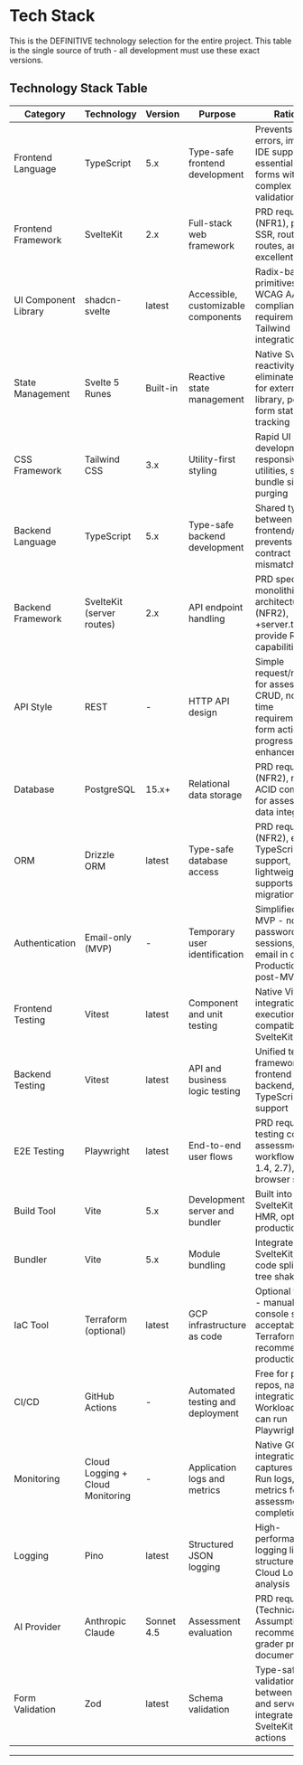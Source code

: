 # Tech Stack

This is the DEFINITIVE technology selection for the entire project. This table is the single source of truth - all development must use these exact versions.

## Technology Stack Table

| Category | Technology | Version | Purpose | Rationale |
|----------|-----------|---------|---------|-----------|
| Frontend Language | TypeScript | 5.x | Type-safe frontend development | Prevents runtime errors, improves IDE support, essential for large forms with complex validation |
| Frontend Framework | SvelteKit | 2.x | Full-stack web framework | PRD requirement (NFR1), provides SSR, routing, API routes, and excellent DX |
| UI Component Library | shadcn-svelte | latest | Accessible, customizable components | Radix-based primitives ensure WCAG AA compliance (PRD requirement), Tailwind integration |
| State Management | Svelte 5 Runes | Built-in | Reactive state management | Native Svelte 5 reactivity eliminates need for external state library, perfect for form state tracking |
| CSS Framework | Tailwind CSS | 3.x | Utility-first styling | Rapid UI development, responsive design utilities, small bundle size with purging |
| Backend Language | TypeScript | 5.x | Type-safe backend development | Shared types between frontend/backend, prevents API contract mismatches |
| Backend Framework | SvelteKit (server routes) | 2.x | API endpoint handling | PRD specifies monolithic architecture (NFR2), +server.ts routes provide REST API capabilities |
| API Style | REST | - | HTTP API design | Simple request/response for assessment CRUD, no real-time requirements, form actions for progressive enhancement |
| Database | PostgreSQL | 15.x+ | Relational data storage | PRD requirement (NFR2), robust ACID compliance for assessment data integrity |
| ORM | Drizzle ORM | latest | Type-safe database access | PRD requirement (NFR2), excellent TypeScript support, lightweight, supports migrations |
| Authentication | Email-only (MVP) | - | Temporary user identification | Simplified for MVP - no passwords, no sessions, just email in cookie. Production auth post-MVP. |
| Frontend Testing | Vitest | latest | Component and unit testing | Native Vite integration, fast execution, compatible with SvelteKit |
| Backend Testing | Vitest | latest | API and business logic testing | Unified testing framework for frontend and backend, TypeScript support |
| E2E Testing | Playwright | latest | End-to-end user flows | PRD requires testing complete assessment workflow (Story 1.4, 2.7), cross-browser support |
| Build Tool | Vite | 5.x | Development server and bundler | Built into SvelteKit, fast HMR, optimized production builds |
| Bundler | Vite | 5.x | Module bundling | Integrated with SvelteKit, handles code splitting and tree shaking |
| IaC Tool | Terraform (optional) | latest | GCP infrastructure as code | Optional for MVP - manual GCP console setup acceptable, Terraform recommended for production |
| CI/CD | GitHub Actions | - | Automated testing and deployment | Free for public repos, native GCP integration via Workload Identity, can run Playwright tests |
| Monitoring | Cloud Logging + Cloud Monitoring | - | Application logs and metrics | Native GCP integration, captures Cloud Run logs, custom metrics for assessment completion rates |
| Logging | Pino | latest | Structured JSON logging | High-performance logging library, structured logs for Cloud Logging analysis |
| AI Provider | Anthropic Claude | Sonnet 4.5 | Assessment evaluation | PRD requirement (Technical Assumptions), recommended in grader prompt documentation |
| Form Validation | Zod | latest | Schema validation | Type-safe validation shared between client and server, integrates with SvelteKit form actions |

---
